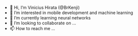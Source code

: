 - 👋 Hi, I’m Vinicius Hirata (@BrKenji)
- 👀 I’m interested in mobile development and machine learning
- 🌱 I’m currently learning neural networks
- 💞️ I’m looking to collaborate on ...
- 📫 How to reach me ...

<!---
BrKenji/BrKenji is a ✨ special ✨ repository because its `README.md` (this file) appears on your GitHub profile.
You can click the Preview link to take a look at your changes.
--->
